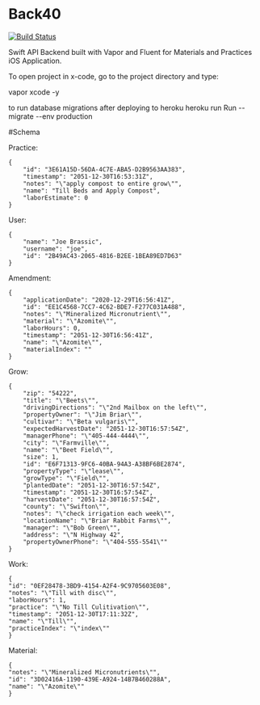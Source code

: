 # Back40

[![Build Status](https://travis-ci.org/SpaceTrucker2196/Back40.svg?branch=main)](https://travis-ci.org/SpaceTrucker2196/Back40)

Swift API Backend built with Vapor and Fluent for Materials and Practices iOS Application.

To open project in x-code, go to the project directory and type:

vapor xcode -y

to run database migrations after deploying to heroku
heroku run Run -- migrate --env production


#Schema

Practice:

    {
        "id": "3E61A15D-56DA-4C7E-ABA5-D2B9563AA383",
        "timestamp": "2051-12-30T16:53:31Z",
        "notes": "\"apply compost to entire grow\"",
        "name": "Till Beds and Apply Compost",
        "laborEstimate": 0
    }

User:

    {
        "name": "Joe Brassic",
        "username": "joe",
        "id": "2B49AC43-2065-4816-B2EE-1BEA89ED7D63"
    } 
    
Amendment:

    {
        "applicationDate": "2020-12-29T16:56:41Z",
        "id": "EE1C4568-7CC7-4C62-BDE7-F277C031A488",
        "notes": "\"Mineralized Micronutrient\"",
        "material": "\"Azomite\"",
        "laborHours": 0,
        "timestamp": "2051-12-30T16:56:41Z",
        "name": "\"Azomite\"",
        "materialIndex": ""
    }
 
Grow:
 
    {
        "zip": "54222",
        "title": "\"Beets\"",
        "drivingDirections": "\"2nd Mailbox on the left\"",
        "propertyOwner": "\"Jim Briar\"",
        "cultivar": "\"Beta vulgaris\"",
        "expectedHarvestDate": "2051-12-30T16:57:54Z",
        "managerPhone": "\"405-444-4444\"",
        "city": "\"Farmville\"",
        "name": "\"Beet Field\"",
        "size": 1,
        "id": "E6F71313-9FC6-40BA-94A3-A38BF6BE2874",
        "propertyType": "\"lease\"",
        "growType": "\"Field\"",
        "plantedDate": "2051-12-30T16:57:54Z",
        "timestamp": "2051-12-30T16:57:54Z",
        "harvestDate": "2051-12-30T16:57:54Z",
        "county": "\"Swifton\"",
        "notes": "\"check irrigation each week\"",
        "locationName": "\"Briar Rabbit Farms\"",
        "manager": "\"Bob Green\"",
        "address": "\"N Highway 42",
        "propertyOwnerPhone": "\"404-555-5541\""
    }
    
Work:
    
    {
    "id": "0EF28478-3BD9-4154-A2F4-9C9705603E08",
    "notes": "\"Till with disc\"",
    "laborHours": 1,
    "practice": "\"No Till Culitivation\"",
    "timestamp": "2051-12-30T17:11:32Z",
    "name": "\"Till\"",
    "practiceIndex": "\"index\""
    }
   
Material: 
     
    {
    "notes": "\"Mineralized Micronutrients\"",
    "id": "3D02416A-1190-439E-A924-14B7B460288A",
    "name": "\"Azomite\""
    }


